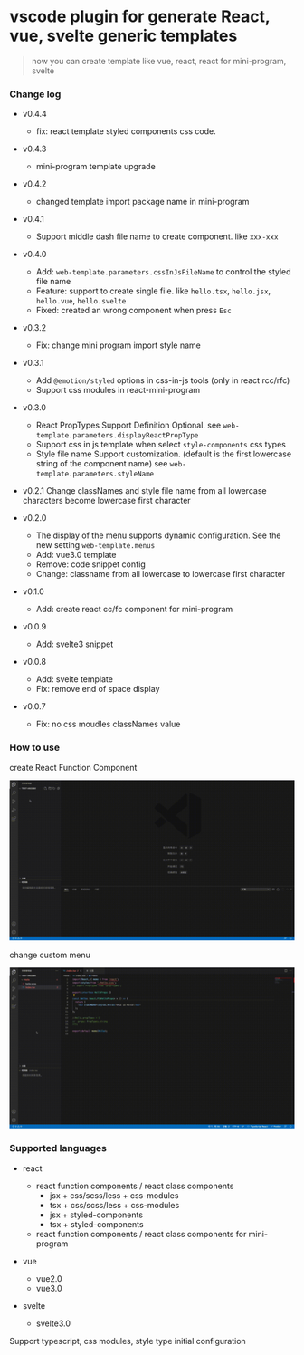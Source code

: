 # vscode plugin for generate React, vue, svelte generic templates

> now you can create template like vue, react, react for mini-program, svelte

### Change log

- v0.4.4
  - fix: react template styled components css code.

- v0.4.3
  - mini-program template upgrade

- v0.4.2

  - changed template import package name in mini-program

- v0.4.1

  - Support middle dash file name to create component. like `xxx-xxx`

- v0.4.0

  - Add: `web-template.parameters.cssInJsFileName` to control the styled file name
  - Feature: support to create single file. like `hello.tsx`, `hello.jsx`, `hello.vue`, `hello.svelte`
  - Fixed: created an wrong component when press `Esc`

- v0.3.2

  - Fix: change mini program import style name

- v0.3.1

  - Add `@emotion/styled` options in css-in-js tools (only in react rcc/rfc)
  - Support css modules in react-mini-program

- v0.3.0

  - React PropTypes Support Definition Optional. see `web-template.parameters.displayReactPropType`
  - Support css in js template when select `style-components` css types
  - Style file name Support customization. (default is the first lowercase string of the component name) see `web-template.parameters.styleName`

- v0.2.1
  Change classNames and style file name from all lowercase characters become lowercase first character

- v0.2.0

  - The display of the menu supports dynamic configuration. See the new setting `web-template.menus`
  - Add: vue3.0 template
  - Remove: code snippet config
  - Change: classname from all lowercase to lowercase first character

- v0.1.0

  - Add: create react cc/fc component for mini-program

- v0.0.9

  - Add: svelte3 snippet

- v0.0.8

  - Add: svelte template
  - Fix: remove end of space display

- v0.0.7
  - Fix: no css moudles classNames value

### How to use

create React Function Component

![RFC](images/RFC.gif)

change custom menu

![custom menu](images/menus-config.gif)

### Supported languages

- react

  - react function components / react class components
    - jsx + css/scss/less + css-modules
    - tsx + css/scss/less + css-modules
    - jsx + styled-components
    - tsx + styled-components
  - react function components / react class components for mini-program

- vue

  - vue2.0
  - vue3.0

- svelte
  - svelte3.0

Support typescript, css modules, style type initial configuration
